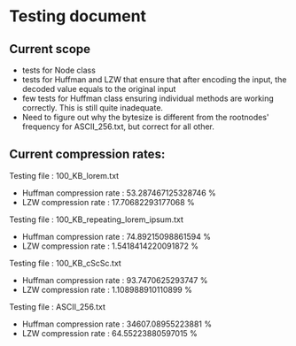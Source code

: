 # Testing document

## Current scope

- tests for Node class
- tests for Huffman and LZW that ensure that after encoding the input, the decoded value equals to the original input
- few tests for Huffman class ensuring individual methods are working correctly. This is still quite inadequate.
- Need to figure out why the bytesize is different from the rootnodes' frequency for ASCII_256.txt, but correct for all other. 

## Current compression rates: 

Testing file : 100_KB_lorem.txt
- Huffman compression rate : 53.287467125328746 %
- LZW     compression rate : 17.70682293177068 %

 Testing file : 100_KB_repeating_lorem_ipsum.txt
- Huffman compression rate : 74.89215098861594 %
- LZW     compression rate : 1.5418414220091872 %
 
 Testing file : 100_KB_cScSc.txt
- Huffman compression rate : 93.7470625293747 %
- LZW     compression rate : 1.108988910110899 %
 
 Testing file : ASCII_256.txt
- Huffman compression rate : 34607.08955223881 %
- LZW     compression rate : 64.55223880597015 %





